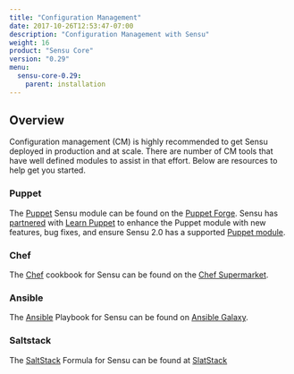 ```yaml
---
title: "Configuration Management"
date: 2017-10-26T12:53:47-07:00
description: "Configuration Management with Sensu"
weight: 16
product: "Sensu Core"
version: "0.29"
menu:
  sensu-core-0.29:
    parent: installation
---
```


## Overview
Configuration management (CM) is highly recommended to get Sensu deployed in production and at scale.
There are number of CM tools that have well defined modules to assist in that effort. 
Below are resources to help get you started.

### Puppet
The [Puppet][1] Sensu module can be found on the [Puppet Forge][2].
Sensu has [partnered][8] with [Learn Puppet][7] to enhance the Puppet module with new features, bug fixes, and ensure Sensu 2.0 has a supported [Puppet module][9].

### Chef
The [Chef][3] cookbook for Sensu can be found on the [Chef Supermarket][4].

### Ansible
The [Ansible][5] Playbook for Sensu can be found on [Ansible Galaxy][6].

### Saltstack
The [SaltStack][10] Formula for Sensu can be found at [SlatStack][11]


[1]: https://puppet.com/
[2]: https://forge.puppet.com/sensu/sensu
[3]: https://www.chef.io/
[4]: https://supermarket.chef.io/cookbooks/sensu
[5]: https://www.ansible.com/
[6]: https://galaxy.ansible.com/sensu/sensu/
[7]: https://learn.puppet.com/
[8]: https://blog.sensuapp.org/a-better-experience-for-sensu-puppet-users-a1f9cf1ab46
[9]: https://github.com/sensu/sensu-puppet/issues/901
[10]: https://saltstack.com/
[11]: https://github.com/saltstack-formulas/sensu-formula
